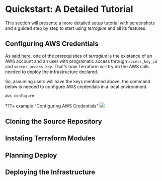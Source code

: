 # Quickstart: A Detailed Tutorial

This section will presente a more detailed setup tutorial with screenshots and a guided step by step to start using *terraglue* and all its features.

## Configuring AWS Credentials

As said [here](basic-tutorial.md#quickstart-a-basic-tutorial), one of the prerequisites of *terraglue* is the existance of an AWS account and an user with programatic access through `access_key_id` and `secret_access_key`. That's how Terraform will try do the AWS calls needed to deploy the infrastructure declared.

So, assuming users will have the keys mentioned above, the command below is needed to configure AWS credentials in a local environment:

```bash
aws configure
```

???+ example "Configuring AWS Credentials"
    ![](https://raw.githubusercontent.com/ThiagoPanini/terraglue/feature/terraglue-refactor/docs/assets/imgs/01-aws-configure.png)

## Cloning the Source Repository

## Instaling Terraform Modules

## Planning Deploy

## Deploying the Infrastructure